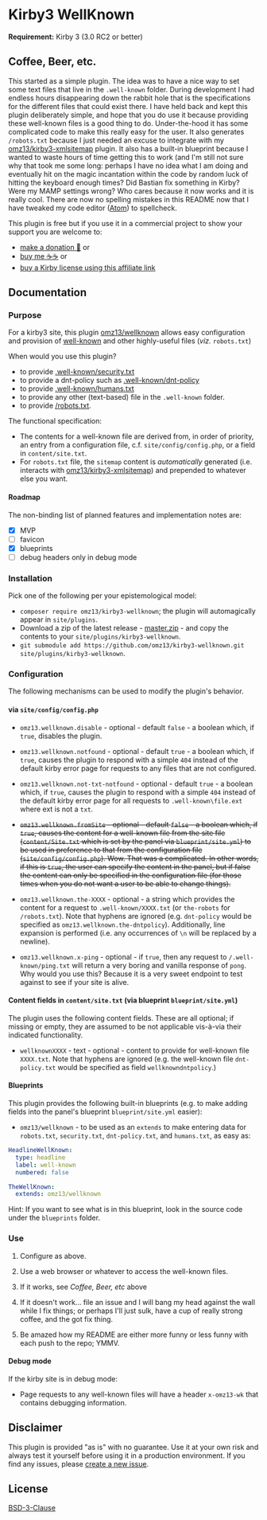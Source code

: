 # Kirby3 WellKnown

**Requirement:** Kirby 3 (3.0 RC2 or better)


## Coffee, Beer, etc.

This started as a simple plugin. The idea was to have a nice way to set some text files that live in the `.well-known` folder. During development I had endless hours disappearing down the rabbit hole that is the specifications for the different files that could exist there. I have held back and kept this plugin deliberately simple, and hope that you do use it because providing these well-known files is a good thing to do. Under-the-hood it has some complicated code to make this really easy for the user. It also generates `/robots.txt` because I just needed an excuse to integrate with my [omz13/kirby3-xmlsitemap](https://github.com/omz13/kirby3-xmlsitemap) plugin. It also has a built-in blueprint because I wanted to waste hours of time getting this to work (and I'm still not sure why that took me some long: perhaps I have no idea what I am doing and eventually hit on the magic incantation within the code by random luck of hitting the keyboard enough times? Did Bastian fix something in Kirby? Were my MAMP settings wrong? Who cares because it now works and it is really cool. There are now no spelling mistakes in this README now that I have tweaked my code editor ([Atom](https://atom.io)) to spellcheck.

This plugin is free but if you use it in a commercial project to show your support you are welcome to:
- [make a donation 🍻](https://www.paypal.me/omz13/10) or
- [buy me ☕☕](https://buymeacoff.ee/omz13) or
- [buy a Kirby license using this affiliate link](https://a.paddle.com/v2/click/1129/36191?link=1170)

## Documentation

### Purpose

For a kirby3 site, this plugin [omz13/wellknown](https://github.com/omz13/kirby3-welllknown) allows easy configuration and provision of [well-known](https://www.iana.org/assignments/well-known-uris/well-known-uris.xhtml) and other highly-useful files (_viz._ `robots.txt`)

When would you use this plugin?

- to provide [.well-known/security.txt](https://securitytxt.org)
- to provide a dnt-policy such as [.well-known/dnt-policy](https://eff.org/dnt-policy)
- to provide [.well-known/humans.txt](http://humanstxt.org)
- to provide any other (text-based) file in the `.well-known` folder.
- to provide [/robots.txt](https://en.wikipedia.org/wiki/Robots_exclusion_standard).

The functional specification:

- The contents for a well-known file are derived from, in order of priority, an entry from a configuration file, c.f. `site/config/config.php`, or a field in `content/site.txt`.
- For `robots.txt` file, the `sitemap` content is _automatically_ generated (i.e. interacts with [omz13/kirby3-xmlsitemap](https://github.com/omz13/kirby3-xmlsitemap)) and prepended to whatever else you want.

#### Roadmap

The non-binding list of planned features and implementation notes are:

- [x] MVP
- [ ] favicon
- [x] blueprints
- [ ] debug headers only in debug mode

### Installation

Pick one of the following per your epistemological model:

- `composer require omz13/kirby3-wellknown`; the plugin will automagically appear in `site/plugins`.
- Download a zip of the latest release - [master.zip](https://github.com/omz13/kirby3-wellknown/archive/master.zip) - and copy the contents to your `site/plugins/kirby3-wellknown`.
- `git submodule add https://github.com/omz13/kirby3-wellknown.git site/plugins/kirby3-wellknown`.

### Configuration

The following mechanisms can be used to modify the plugin's behavior.

#### via `site/config/config.php`

- `omz13.wellknown.disable` - optional - default `false` - a boolean which, if `true`, disables the plugin.

- `omz13.wellknown.notfound` - optional - default `true` - a boolean which, if `true`, causes the plugin to respond with a simple `404` instead of the default kirby error page for requests to any files that are not configured.

- `omz13.wellknown.not-txt-notfound` - optional - default `true` - a boolean which, if `true`, causes the plugin to respond with a simple `404` instead of the default kirby error page for all requests to `.well-known\file.ext` where ext is not a `txt`.

- ~~`omz13.wellknown.fromSite` - optional - default `false` - a boolean which, if `true`, causes the content for a well-known file from the site file (`content/Site.txt` which is set by the panel via `blueprint/site.yml`) to be used in preference to that from the configuration file (`site/config/config.php`). Wow. That was a complicated. In other words, if this is `true`, the user can specify the content in the panel, but if false the content can only be specified in the configuration file (for those times when you do not want a user to be able to change things).~~

- `omz13.wellknown.the-XXXX` - optional - a string which provides the content for a request to `.well-known/XXXX.txt` (or `the-robots` for `/robots.txt`). Note that hyphens are ignored (e.g. `dnt-policy` would be specified as `omz13.wellknown.the-dntpolicy`). Additionally, line expansion is performed (i.e. any occurrences of `\n` will be replaced by a newline).

- `omz13.wellknown.x-ping` - optional - if `true`, then any request to `/.well-known/ping.txt` will return a very boring and vanilla response of `pong`. Why would you use this? Because it is a very sweet endpoint to test against to see if your site is alive.

#### Content fields in `content/site.txt` (via blueprint `blueprint/site.yml`)

The plugin uses the following content fields. These are all optional; if missing or empty, they are assumed to be not applicable vis-à-via their indicated functionality.

- `wellknownXXXX` - text - optional - content to provide for well-known file `XXXX.txt`. Note that hyphens are ignored (e.g. the well-known file `dnt-policy.txt` would be specified as field `wellknowndntpolicy`.)

#### Blueprints

This plugin provides the following built-in blueprints (e.g. to make adding fields into the panel's blueprint `blueprint/site.yml` easier):

- `omz13/wellknown` - to be used as an `extends` to make entering data for `robots.txt`, `security.txt`, `dnt-policy.txt`, and `humans.txt`, as easy as:

```yaml
HeadlineWellKnown:
  type: headline
  label: well-known
  numbered: false

TheWellKnown:
  extends: omz13/wellknown
```

Hint: If you want to see what is in this blueprint, look in the source code under the `blueprints` folder.

### Use

1. Configure as above.

2. Use a web browser or whatever to access the well-known files.

3. If it works, see _Coffee, Beer, etc_ above

4. If it doesn't work... file an issue and I will bang my head against the wall while I fix things; or perhaps I'll just sulk, have a cup of really strong coffee, and the got fix thing.

5. Be amazed how my README are either more funny or less funny with each push to the repo; YMMV.

#### Debug mode

If the kirby site is in debug mode:

- Page requests to any well-known files will have a header `x-omz13-wk` that contains debugging information.

## Disclaimer

This plugin is provided "as is" with no guarantee. Use it at your own risk and always test it yourself before using it in a production environment. If you find any issues, please [create a new issue](https://github.com/omz13/kirby3-wellknown/issues/new).

## License

[BSD-3-Clause](https://opensource.org/licenses/BSD-3-Clause)
